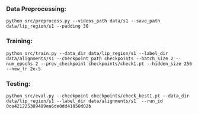 ### Data Preprocessing:
    python src/preprocess.py --videos_path data/s1 --save_path data/lip_region/s1 --padding 30


### Training:
    python src/train.py --data_dir data/lip_region/s1 --label_dir data/alignments/s1 --checkpoint_path checkpoints --batch_size 2 --num_epochs 2 --prev_checkpoint checkpoints/check1.pt --hidden_size 256 --new_lr 2e-5

### Testing:
    python src/eval.py --checkpoint checkpoints/check_best1.pt --data_dir data/lip_region/s1 --label_dir data/alignments/s1  --run_id 0ca421225389489ea6de0dd41050d02b
